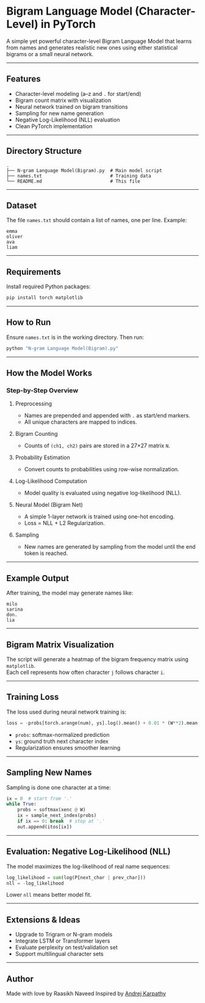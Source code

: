 # Bigram Language Model (Character-Level) in PyTorch

A simple yet powerful character-level Bigram Language Model that learns from names and generates realistic new ones using either statistical bigrams or a small neural network.

---

## Features

- Character-level modeling (a–z and `.` for start/end)
- Bigram count matrix with visualization
- Neural network trained on bigram transitions
- Sampling for new name generation
- Negative Log-Likelihood (NLL) evaluation
- Clean PyTorch implementation

---

## Directory Structure

```
.
├── N-gram Language Model(Bigram).py  # Main model script
├── names.txt                         # Training data
└── README.md                         # This file
```

---

## Dataset

The file `names.txt` should contain a list of names, one per line. Example:

```
emma
oliver
ava
liam
```

---

## Requirements

Install required Python packages:

```bash
pip install torch matplotlib
```

---

## How to Run

Ensure `names.txt` is in the working directory. Then run:

```bash
python "N-gram Language Model(Bigram).py"
```

---

## How the Model Works

### Step-by-Step Overview

1. Preprocessing  
   - Names are prepended and appended with `.` as start/end markers.
   - All unique characters are mapped to indices.

2. Bigram Counting  
   - Counts of `(ch1, ch2)` pairs are stored in a 27×27 matrix `N`.

3. Probability Estimation  
   - Convert counts to probabilities using row-wise normalization.

4. Log-Likelihood Computation  
   - Model quality is evaluated using negative log-likelihood (NLL).

5. Neural Model (Bigram Net)  
   - A simple 1-layer network is trained using one-hot encoding.
   - Loss = NLL + L2 Regularization.

6. Sampling  
   - New names are generated by sampling from the model until the end token is reached.

---

## Example Output

After training, the model may generate names like:

```
milo
sarina
don.
lia
```

---

## Bigram Matrix Visualization

The script will generate a heatmap of the bigram frequency matrix using `matplotlib`.  
Each cell represents how often character `j` follows character `i`.

---

## Training Loss

The loss used during neural network training is:

```python
loss = -probs[torch.arange(num), ys].log().mean() + 0.01 * (W**2).mean()
```

- `probs`: softmax-normalized prediction
- `ys`: ground truth next character index
- Regularization ensures smoother learning

---

## Sampling New Names

Sampling is done one character at a time:

```python
ix = 0  # start from '.'
while True:
    probs = softmax(xenc @ W)
    ix = sample_next_index(probs)
    if ix == 0: break  # stop at '.'
    out.append(itos[ix])
```

---

## Evaluation: Negative Log-Likelihood (NLL)

The model maximizes the log-likelihood of real name sequences:

```python
log_likelihood = sum(log(P[next_char | prev_char]))
nll = -log_likelihood
```

Lower `nll` means better model fit.

---

## Extensions & Ideas

- Upgrade to Trigram or N-gram models
- Integrate LSTM or Transformer layers
- Evaluate perplexity on test/validation set
- Support multilingual character sets

---

## Author

Made with love by Raasikh Naveed 
Inspired by [Andrej Karpathy](https://github.com/karpathy)
